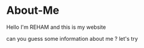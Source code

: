 
# About-Me
Hello I'm REHAM and this is my website

 can you guess some information about me ? let's try 


